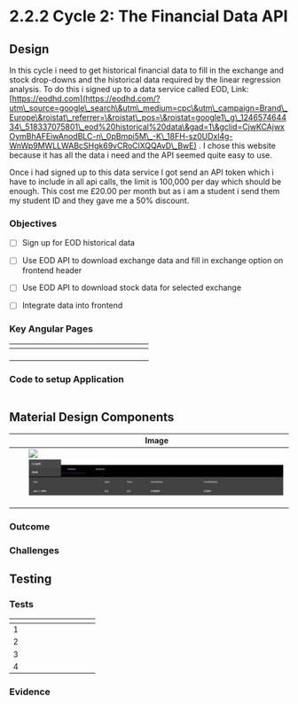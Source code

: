 # 2.2.2 Cycle 2: The Financial Data API

## Design

In this cycle i need to get historical financial data to fill in the exchange and stock drop-downs and the historical data required by the linear regression analysis. To do this i signed up to a data service called EOD, Link: [https://eodhd.com](https://eodhd.com/?utm\_source=google\_search\&utm\_medium=cpc\&utm\_campaign=Brand\_Europe\&roistat\_referrer=\&roistat\_pos=\&roistat=google1\_g\_124657464434\_518337075801\_eod%20historical%20data\&gad=1\&gclid=CjwKCAjwxOymBhAFEiwAnodBLC-n\_0pBmpi5M\_-K\_18FH-sz0UDxl4g-WnWp9MWLLWABcSHgk69vCRoClXQQAvD\_BwE) . I chose this website because it has all the data i need and the API seemed quite easy to use.

Once i had signed up to this data service I got send an API token which i have to include in all api calls, the limit is 100,000 per day which should be enough. This cost me £20.00 per month but as i am a student i send them my student ID and they gave me a 50% discount.&#x20;



### Objectives

* [ ] Sign up for EOD historical data
* [ ] Use EOD API to download exchange data and fill in exchange option on frontend header
* [ ] Use EOD API to download stock data for selected exchange
* [ ] Integrate data into frontend&#x20;



### Key Angular Pages&#x20;





<table><thead><tr><th width="223"></th><th></th></tr></thead><tbody><tr><td></td><td></td></tr><tr><td></td><td></td></tr><tr><td></td><td></td></tr><tr><td> </td><td></td></tr></tbody></table>

### Code to setup Application



```
```

## Material Design Components



|   |   | Image                                                         |
| - | - | ------------------------------------------------------------- |
|   |   | ![](broken-reference)![](<../.gitbook/assets/image (10).png>) |
|   |   |                                                               |
|   |   |                                                               |
|   |   |                                                               |



### Outcome





### Challenges



## Testing



### Tests

<table><thead><tr><th width="85"></th><th></th><th></th><th></th><th></th></tr></thead><tbody><tr><td>1</td><td></td><td></td><td></td><td></td></tr><tr><td>2</td><td></td><td> </td><td></td><td></td></tr><tr><td>3</td><td></td><td></td><td></td><td></td></tr><tr><td>4</td><td></td><td></td><td></td><td></td></tr></tbody></table>

### Evidence

####







####

